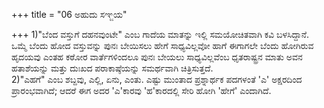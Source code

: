 +++
title = "06 ಅಹುದು ಸಞ್ಜಯ"

+++
1)"ಬೆಂದ ವಸ್ತುಗೆ ದಹನವುಂಟೇ" ಎಂಬ ಗಾದೆಯ ಮಾತನ್ನು ಇಲ್ಲಿ ಸಮಯೋಚಿತವಾಗಿ ಕವಿ ಬಳಸಿದ್ದಾನೆ. ಒಮ್ಮೆ ಬೆಂದು ಹೋದ ವಸ್ತುವನ್ನು ಪುನಃ ಬೇಯಿಸಲು ಹೇಗೆ ಸಾಧ್ಯವಿಲ್ಲವೋ ಹಾಗೆ ಈಗಾಗಲೇ ಬೆಂದು ಹೋಗಿರುವ ಹೃದಯವು ಎಂತಹ ಕಠೋರ ವಾರ್ತೆಗಳಿಂದಲೂ ಪುನಃ ಬೇಯಲು ಸಾಧ್ಯವಿಲ್ಲವೆಂಬ ಧೃತರಾಷ್ಟ್ರನ ಮಾತು ಅವನ ಹತಾಶೆಯನ್ನು ಮತ್ತು ದುಃಖದ ಪರಾಕಾಷ್ಠೆಯನ್ನು ಸಮರ್ಥವಾಗಿ ಚಿತ್ರಿಸುತ್ತದೆ.  
2)"ಎಹಗೆ" ಎಂಬ ಶಬ್ದವು, ಎಲ್ಲಿ, ಏನು, ಎಂತು. ಎಷ್ಟು ಮುಂತಾದ ಪ್ರಶ್ನಾರ್ಥಕ ಪದಗಳಂತೆ 'ಎ' ಅಕ್ಷರದಿಂದ ಪ್ರಾರಂಭವಾಗಿದೆ; ಆದರೆ ಈಗ ಅದರ 'ಎ'ಕಾರವು 'ಹ'ಕಾರದಲ್ಲಿ ಸೇರಿ ಹೋಗಿ 'ಹೇಗೆ' ಎಂದಾಗಿದೆ.